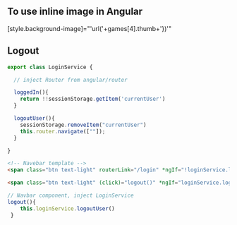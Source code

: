 ## To use inline image in Angular
[style.background-image]="'url('+games[4].thumb+'})'"

## Logout
```typescript
export class LoginService {

  // inject Router from angular/router

  loggedIn(){
    return !!sessionStorage.getItem('currentUser')
  }

  logoutUser(){
    sessionStorage.removeItem("currentUser")
    this.router.navigate([""]);
  }

}        

```

```html
<!-- Navebar template -->
<span class="btn text-light" routerLink="/login" *ngIf="!loginService.loggedIn()" >Login</span>

<span class="btn text-light" (click)="logout()" *ngIf="loginService.loggedIn()">Logout</span>

```

```typescript
// Navbar component, inject LoginService
logout(){
    this.loginService.logoutUser()
 }
```
